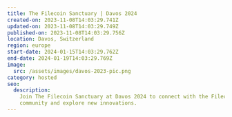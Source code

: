 ```yaml
---
title: The Filecoin Sanctuary | Davos 2024
created-on: 2023-11-08T14:03:29.741Z
updated-on: 2023-11-08T14:03:29.749Z
published-on: 2023-11-08T14:03:29.756Z
location: Davos, Switzerland
region: europe
start-date: 2024-01-15T14:03:29.762Z
end-date: 2024-01-19T14:03:29.769Z
image:
  src: /assets/images/davos-2023-pic.png
category: hosted
seo:
  description:
    Join The Filecoin Sanctuary at Davos 2024 to connect with the Filecoin
    community and explore new innovations.
---
```

